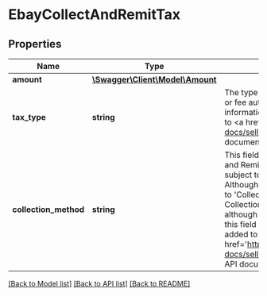 # EbayCollectAndRemitTax

## Properties
Name | Type | Description | Notes
------------ | ------------- | ------------- | -------------
**amount** | [**\Swagger\Client\Model\Amount**](Amount.md) |  | [optional] 
**tax_type** | **string** | The type of tax and fees that eBay will collect and remit to the taxing or fee authority. See the TaxTypeEnum type definition for more information about each tax or fee type. For implementation help, refer to &lt;a href&#x3D;&#x27;https://developer.ebay.com/api-docs/sell/fulfillment/types/sel:TaxTypeEnum&#x27;&gt;eBay API documentation&lt;/a&gt; | [optional] 
**collection_method** | **string** | This field indicates the collection method used to collect the &#x27;Collect and Remit&#x27; tax for the order. This field is always returned for orders subject to &#x27;Collect and Remit&#x27; tax, and its value is always NET. Note: Although the collectionMethod field is returned for all orders subject to &#x27;Collect and Remit&#x27; tax, the collectionMethod field and the CollectionMethodEnum type are not currently of any practical use, although this field may have use in the future. If and when the logic of this field is changed, this note will be updated and a note will also be added to the Release Notes. For implementation help, refer to &lt;a href&#x3D;&#x27;https://developer.ebay.com/api-docs/sell/fulfillment/types/sel:CollectionMethodEnum&#x27;&gt;eBay API documentation&lt;/a&gt; | [optional] 

[[Back to Model list]](../../README.md#documentation-for-models) [[Back to API list]](../../README.md#documentation-for-api-endpoints) [[Back to README]](../../README.md)

